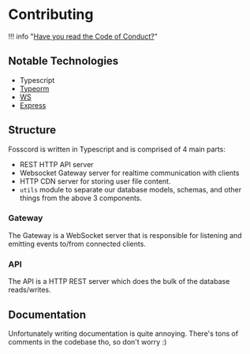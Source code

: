 # Contributing

!!! info "[Have you read the Code of Conduct?](conduct.md)"

## Notable Technologies
* Typescript
* [Typeorm](https://www.npmjs.com/package/typeorm)
* [WS](https://www.npmjs.com/package/ws)
* [Express](https://www.npmjs.com/package/express)

## Structure

Fosscord is written in Typescript and is comprised of 4 main parts:

-   REST HTTP API server
-   Websocket Gateway server for realtime communication with clients
-   HTTP CDN server for storing user file content.
-   `utils` module to separate our database models, schemas, and other things from the above 3 components.

### Gateway

The Gateway is a WebSocket server that is responsible for listening and emitting events to/from connected clients.

### API

The API is a HTTP REST server which does the bulk of the database reads/writes.

## Documentation

Unfortunately writing documentation is quite annoying. There's tons of comments in the codebase tho, so don't worry :)